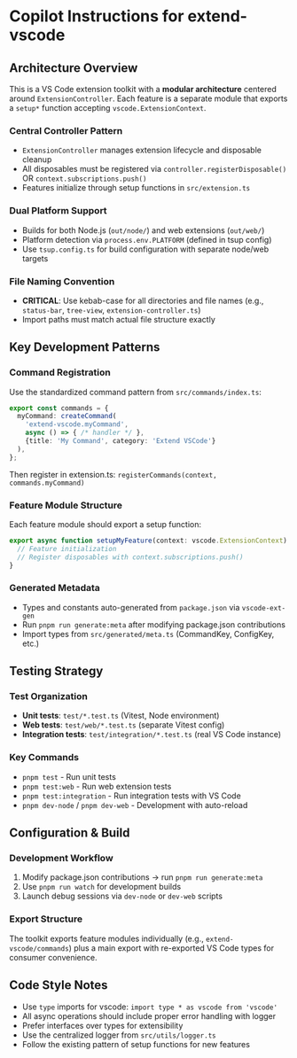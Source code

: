 # Copilot Instructions for extend-vscode

## Architecture Overview

This is a VS Code extension toolkit with a **modular architecture** centered around `ExtensionController`. Each feature is a separate module that exports a `setup*` function accepting `vscode.ExtensionContext`.

### Central Controller Pattern
- `ExtensionController` manages extension lifecycle and disposable cleanup
- All disposables must be registered via `controller.registerDisposable()` OR `context.subscriptions.push()`
- Features initialize through setup functions in `src/extension.ts`

### Dual Platform Support
- Builds for both Node.js (`out/node/`) and web extensions (`out/web/`)
- Platform detection via `process.env.PLATFORM` (defined in tsup config)
- Use `tsup.config.ts` for build configuration with separate node/web targets

### File Naming Convention
- **CRITICAL**: Use kebab-case for all directories and file names (e.g., `status-bar`, `tree-view`, `extension-controller.ts`)
- Import paths must match actual file structure exactly

## Key Development Patterns

### Command Registration
Use the standardized command pattern from `src/commands/index.ts`:
```typescript
export const commands = {
  myCommand: createCommand(
    'extend-vscode.myCommand',
    async () => { /* handler */ },
    {title: 'My Command', category: 'Extend VSCode'}
  ),
};
```
Then register in extension.ts: `registerCommands(context, commands.myCommand)`

### Feature Module Structure
Each feature module should export a setup function:
```typescript
export async function setupMyFeature(context: vscode.ExtensionContext): Promise<void> {
  // Feature initialization
  // Register disposables with context.subscriptions.push()
}
```

### Generated Metadata
- Types and constants auto-generated from `package.json` via `vscode-ext-gen`
- Run `pnpm run generate:meta` after modifying package.json contributions
- Import types from `src/generated/meta.ts` (CommandKey, ConfigKey, etc.)

## Testing Strategy

### Test Organization
- **Unit tests**: `test/*.test.ts` (Vitest, Node environment)
- **Web tests**: `test/web/*.test.ts` (separate Vitest config)
- **Integration tests**: `test/integration/*.test.ts` (real VS Code instance)

### Key Commands
- `pnpm test` - Run unit tests
- `pnpm test:web` - Run web extension tests
- `pnpm test:integration` - Run integration tests with VS Code
- `pnpm dev-node` / `pnpm dev-web` - Development with auto-reload

## Configuration & Build

### Development Workflow
1. Modify package.json contributions → run `pnpm run generate:meta`
2. Use `pnpm run watch` for development builds
3. Launch debug sessions via `dev-node` or `dev-web` scripts

### Export Structure
The toolkit exports feature modules individually (e.g., `extend-vscode/commands`) plus a main export with re-exported VS Code types for consumer convenience.

## Code Style Notes

- Use `type` imports for vscode: `import type * as vscode from 'vscode'`
- All async operations should include proper error handling with logger
- Prefer interfaces over types for extensibility
- Use the centralized logger from `src/utils/logger.ts`
- Follow the existing pattern of setup functions for new features
